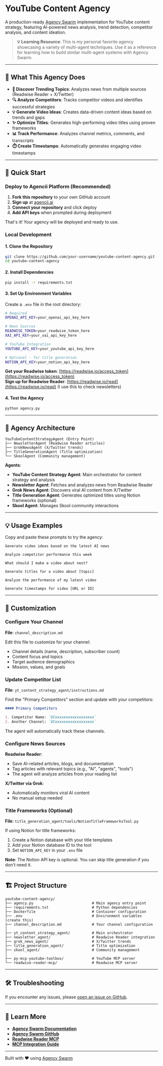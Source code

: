 # YouTube Content Agency

A production-ready [Agency Swarm](https://github.com/VRSEN/agency-swarm) implementation for YouTube content strategy, featuring AI-powered news analysis, trend detection, competitor analysis, and content ideation.

> **💡 Learning Resource**: This is my personal favorite agency showcasing a variety of multi-agent techniques. Use it as a reference for learning how to build similar multi-agent systems with Agency Swarm.

---

## 🎯 What This Agency Does

- **📰 Discover Trending Topics**: Analyzes news from multiple sources (Readwise Reader + X/Twitter)
- **🔍 Analyze Competitors**: Tracks competitor videos and identifies successful strategies
- **💡 Generate Video Ideas**: Creates data-driven content ideas based on trends and gaps
- **✨ Optimize Titles**: Generates high-performing video titles using proven frameworks
- **📊 Track Performance**: Analyzes channel metrics, comments, and transcripts
- **⏱️ Create Timestamps**: Automatically generates engaging video timestamps

---

## 🚀 Quick Start

### Deploy to Agencii Platform (Recommended)

1. **Fork this repository** to your own GitHub account
2. **Sign up** at [agencii.ai](https://agencii.ai/)
3. **Connect your repository** and click deploy
4. **Add API keys** when prompted during deployment

That's it! Your agency will be deployed and ready to use.

### Local Development

#### 1. Clone the Repository

```bash
git clone https://github.com/your-username/youtube-content-agency.git
cd youtube-content-agency
```

#### 2. Install Dependencies

```bash
pip install -r requirements.txt
```

#### 3. Set Up Environment Variables

Create a `.env` file in the root directory:

```bash
# Required
OPENAI_API_KEY=your_openai_api_key_here

# News Sources
READWISE_TOKEN=your_readwise_token_here
XAI_API_KEY=your_xai_api_key_here

# YouTube Integration
YOUTUBE_API_KEY=your_youtube_api_key_here

# Optional - for title generation
NOTION_API_KEY=your_notion_api_key_here
```

**Get your Readwise token**: [https://readwise.io/access_token](https://readwise.io/access_token)  
**Sign up for Readwise Reader**: [https://readwise.io/read](https://readwise.io/read) (I use this to check newsletters)

#### 4. Test the Agency

```bash
python agency.py
```

---

## 🤖 Agency Architecture

```
YouTubeContentStrategyAgent (Entry Point)
├── NewsletterAgent (Readwise Reader articles)
├── GrokNewsAgent (X/Twitter trends)
├── TitleGenerationAgent (Title optimization)
└── SkoolAgent (Community management)
```

**Agents**:

- **YouTube Content Strategy Agent**: Main orchestrator for content strategy and analysis
- **Newsletter Agent**: Fetches and analyzes news from Readwise Reader
- **Grok News Agent**: Discovers viral AI content from X/Twitter
- **Title Generation Agent**: Generates optimized titles using Notion frameworks (optional)
- **Skool Agent**: Manages Skool community interactions

---

## 💡 Usage Examples

Copy and paste these prompts to try the agency:

```
Generate video ideas based on the latest AI news
```

```
Analyze competitor performance this week
```

```
What should I make a video about next?
```

```
Generate titles for a video about [topic]
```

```
Analyze the performance of my latest video
```

```
Generate timestamps for video [URL or ID]
```

---

## 🔧 Customization

### Configure Your Channel

**File**: `channel_description.md`

Edit this file to customize for your channel:

- Channel details (name, description, subscriber count)
- Content focus and topics
- Target audience demographics
- Mission, values, and goals

### Update Competitor List

**File**: `yt_content_strategy_agent/instructions.md`

Find the "Primary Competitors" section and update with your competitors:

```markdown
#### Primary Competitors

1. Competitor Name: `UCxxxxxxxxxxxxxxxxxx`
2. Another Channel: `UCxxxxxxxxxxxxxxxxxx`
```

The agent will automatically track these channels.

### Configure News Sources

**Readwise Reader**:

- Save AI-related articles, blogs, and documentation
- Tag articles with relevant topics (e.g., "AI", "agents", "tools")
- The agent will analyze articles from your reading list

**X/Twitter via Grok**:

- Automatically monitors viral AI content
- No manual setup needed

### Title Frameworks (Optional)

**File**: `title_generation_agent/tools/NotionTitleFrameworksTool.py`

If using Notion for title frameworks:

1. Create a Notion database with your title templates
2. Add your Notion database ID to the tool
3. Set `NOTION_API_KEY` in your `.env` file

**Note**: The Notion API key is optional. You can skip title generation if you don't need it.

---

## 🏗️ Project Structure

```
youtube-content-agency/
├── agency.py                           # Main agency entry point
├── requirements.txt                    # Python dependencies
├── Dockerfile                          # Container configuration
├── .env                                # Environment variables (create this)
├── channel_description.md              # Your channel configuration
│
├── yt_content_strategy_agent/          # Main orchestrator
├── newsletter_agent/                   # Readwise Reader integration
├── grok_news_agent/                    # X/Twitter trends
├── title_generation_agent/             # Title optimization
├── skool_agent/                        # Community management
│
├── py-mcp-youtube-toolbox/             # YouTube MCP server
└── readwise-reader-mcp/                # Readwise MCP server
```

---

## 🛠️ Troubleshooting

If you encounter any issues, please [open an issue on GitHub](https://github.com/vrsen/youtube-content-agency/issues).

---

## 📖 Learn More

- **[Agency Swarm Documentation](https://agency-swarm.ai/)**
- **[Agency Swarm GitHub](https://github.com/VRSEN/agency-swarm)**
- **[Readwise Reader MCP](https://github.com/edricgsh/readwise-reader-mcp)**
- **[MCP Integration Guide](https://agency-swarm.ai/core-framework/tools/mcp-integration)**

---

Built with ❤️ using [Agency Swarm](https://agency-swarm.ai/)
